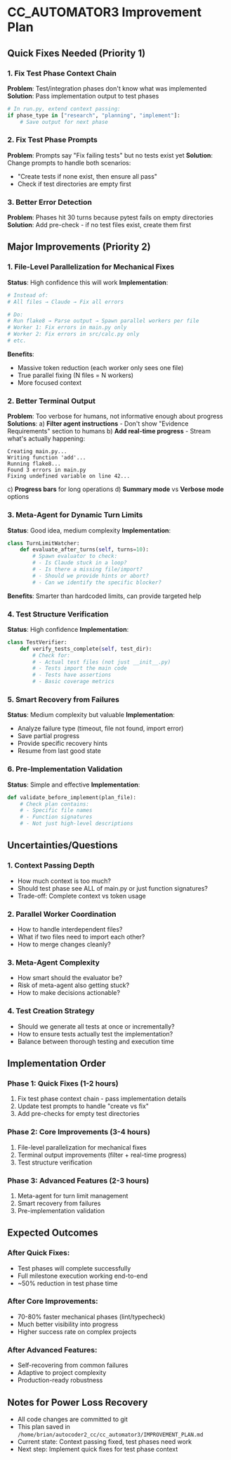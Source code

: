 # CC_AUTOMATOR3 Improvement Plan

## Quick Fixes Needed (Priority 1)

### 1. Fix Test Phase Context Chain
**Problem**: Test/integration phases don't know what was implemented
**Solution**: Pass implementation output to test phases
```python
# In run.py, extend context passing:
if phase_type in ["research", "planning", "implement"]:
    # Save output for next phase
```

### 2. Fix Test Phase Prompts
**Problem**: Prompts say "Fix failing tests" but no tests exist yet
**Solution**: Change prompts to handle both scenarios:
- "Create tests if none exist, then ensure all pass"
- Check if test directories are empty first

### 3. Better Error Detection
**Problem**: Phases hit 30 turns because pytest fails on empty directories
**Solution**: Add pre-check - if no test files exist, create them first

## Major Improvements (Priority 2)

### 1. File-Level Parallelization for Mechanical Fixes
**Status**: High confidence this will work
**Implementation**:
```python
# Instead of:
# All files → Claude → Fix all errors

# Do:
# Run flake8 → Parse output → Spawn parallel workers per file
# Worker 1: Fix errors in main.py only
# Worker 2: Fix errors in src/calc.py only
# etc.
```
**Benefits**: 
- Massive token reduction (each worker only sees one file)
- True parallel fixing (N files = N workers)
- More focused context

### 2. Better Terminal Output
**Problem**: Too verbose for humans, not informative enough about progress
**Solutions**:
a) **Filter agent instructions** - Don't show "Evidence Requirements" section to humans
b) **Add real-time progress** - Stream what's actually happening:
   ```
   Creating main.py...
   Writing function 'add'...
   Running flake8...
   Found 3 errors in main.py
   Fixing undefined variable on line 42...
   ```
c) **Progress bars** for long operations
d) **Summary mode** vs **Verbose mode** options

### 3. Meta-Agent for Dynamic Turn Limits
**Status**: Good idea, medium complexity
**Implementation**:
```python
class TurnLimitWatcher:
    def evaluate_after_turns(self, turns=10):
        # Spawn evaluator to check:
        # - Is Claude stuck in a loop?
        # - Is there a missing file/import?
        # - Should we provide hints or abort?
        # - Can we identify the specific blocker?
```
**Benefits**: Smarter than hardcoded limits, can provide targeted help

### 4. Test Structure Verification
**Status**: High confidence
**Implementation**:
```python
class TestVerifier:
    def verify_tests_complete(self, test_dir):
        # Check for:
        # - Actual test files (not just __init__.py)
        # - Tests import the main code
        # - Tests have assertions
        # - Basic coverage metrics
```

### 5. Smart Recovery from Failures
**Status**: Medium complexity but valuable
**Implementation**:
- Analyze failure type (timeout, file not found, import error)
- Save partial progress
- Provide specific recovery hints
- Resume from last good state

### 6. Pre-Implementation Validation
**Status**: Simple and effective
**Implementation**:
```python
def validate_before_implement(plan_file):
    # Check plan contains:
    # - Specific file names
    # - Function signatures
    # - Not just high-level descriptions
```

## Uncertainties/Questions

### 1. Context Passing Depth
- How much context is too much? 
- Should test phase see ALL of main.py or just function signatures?
- Trade-off: Complete context vs token usage

### 2. Parallel Worker Coordination
- How to handle interdependent files?
- What if two files need to import each other?
- How to merge changes cleanly?

### 3. Meta-Agent Complexity
- How smart should the evaluator be?
- Risk of meta-agent also getting stuck?
- How to make decisions actionable?

### 4. Test Creation Strategy
- Should we generate all tests at once or incrementally?
- How to ensure tests actually test the implementation?
- Balance between thorough testing and execution time

## Implementation Order

### Phase 1: Quick Fixes (1-2 hours)
1. Fix test phase context chain - pass implementation details
2. Update test prompts to handle "create vs fix"  
3. Add pre-checks for empty test directories

### Phase 2: Core Improvements (3-4 hours)
1. File-level parallelization for mechanical fixes
2. Terminal output improvements (filter + real-time progress)
3. Test structure verification

### Phase 3: Advanced Features (2-3 hours)
1. Meta-agent for turn limit management
2. Smart recovery from failures
3. Pre-implementation validation

## Expected Outcomes

### After Quick Fixes:
- Test phases will complete successfully
- Full milestone execution working end-to-end
- ~50% reduction in test phase time

### After Core Improvements:
- 70-80% faster mechanical phases (lint/typecheck)
- Much better visibility into progress
- Higher success rate on complex projects

### After Advanced Features:
- Self-recovering from common failures
- Adaptive to project complexity
- Production-ready robustness

## Notes for Power Loss Recovery
- All code changes are committed to git
- This plan saved in `/home/brian/autocoder2_cc/cc_automator3/IMPROVEMENT_PLAN.md`
- Current state: Context passing fixed, test phases need work
- Next step: Implement quick fixes for test phase context